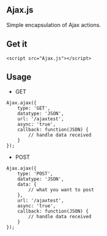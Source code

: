 Ajax.js
---

Simple encapsulation of Ajax actions.

## Get it

`<script src="Ajax.js"></script>`

## Usage

* GET

```
Ajax.ajax({
	type: 'GET',
	datatype: 'JSON',
	url: '/ajaxtest',
	async: 'true',
	callback: function(JSON) {
		// handle data received
	}
});
```

* POST

```
Ajax.ajax({
    type: 'POST',
    datatype: 'JSON',
    data: {
        // what you want to post
    },
    url: '/ajaxtest',
    async: 'true',
    callback: function(JSON) {
        // handle data received
    }
});
```
